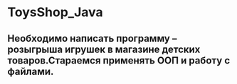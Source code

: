 # ToysShop_Java
## Необходимо написать программу – розыгрыша игрушек в магазине детских товаров.Стараемся применять ООП и работу с файлами.
